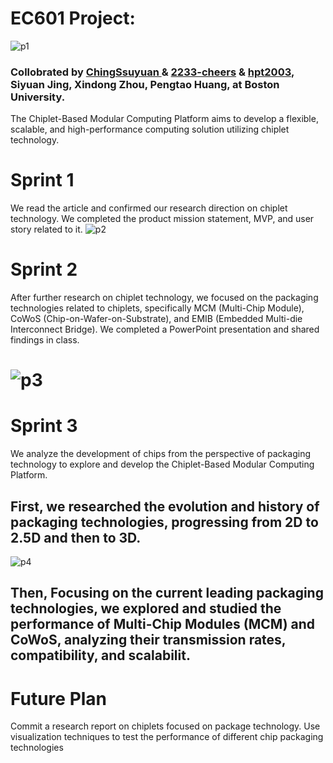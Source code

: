 # EC601 Project:
![p1](https://github.com/ChingSsuyuan/EC601-project/blob/429dd63ed9b0cf09f26b83e3cb78eb2cb8323f84/Resources/picture1.png)

### Collobrated by [ChingSsuyuan ](https://github.com/ChingSsuyuan) & [2233-cheers](https://github.com/2233-cheers) & [ hpt2003](https://github.com/hpt2003), Siyuan Jing,  Xindong Zhou, Pengtao Huang, at Boston University.

The Chiplet-Based Modular Computing Platform aims to develop a flexible, scalable, and high-performance computing solution utilizing chiplet technology. 

# Sprint 1
We read the article and confirmed our research direction on chiplet technology. We completed the product mission statement, MVP, and user story related to it.
![p2](https://github.com/ChingSsuyuan/EC601-Project/blob/9f59ebe5ce0c2d8a38db6475c3c0ebde55e84a49/Resources/picture2.png)
# Sprint 2
After further research on chiplet technology, we focused on the packaging technologies related to chiplets, specifically MCM (Multi-Chip Module), CoWoS (Chip-on-Wafer-on-Substrate), and EMIB (Embedded Multi-die Interconnect Bridge). We completed a PowerPoint presentation and shared findings in class.


# ![p3](https://github.com/ChingSsuyuan/EC601-Project/blob/c6b0086c96a1277f40920a834be32a060a716c10/Resources/picture3.png)

# Sprint 3
We analyze the development of chips from the perspective of packaging technology to explore and develop the Chiplet-Based Modular Computing Platform.

## First, we researched the evolution and history of packaging technologies, progressing from 2D to 2.5D and then to 3D.
![p4](https://github.com/ChingSsuyuan/EC601-Project/blob/c3c4af32fe8dd092068804cba2ffa5fe11412c2d/Resources/picture4.png)

## Then, Focusing on the current leading packaging technologies, we explored and studied the performance of Multi-Chip Modules (MCM) and CoWoS, analyzing their transmission rates, compatibility, and scalabilit.

# Future Plan
Commit a research report on chiplets focused on package technology. 
Use visualization techniques to test the performance of different chip packaging technologies

